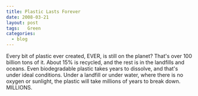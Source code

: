 ```yaml
---
title: Plastic Lasts Forever
date: 2008-03-21
layout: post
tags:   Green
categories:
  - blog
---
```


Every bit of plastic ever created, EVER, is still on the planet?  That's over 100 billion tons of it.  About 15% is recycled, and the rest is in the landfills and oceans.  Even biodegradable plastic takes years to dissolve, and that's under ideal conditions.  Under a landfill or under water, where there is no oxygen or sunlight, the plastic will take millions of years to break down.  MILLIONS. 
